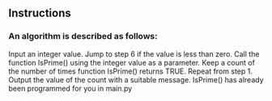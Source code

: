 ## Instructions

### An algorithm is described as follows:

Input an integer value.
Jump to step 6 if the value is less than zero.
Call the function IsPrime() using the integer value as a parameter.
Keep a count of the number of times function IsPrime() returns TRUE.
Repeat from step 1.
Output the value of the count with a suitable message.
IsPrime() has already been programmed for you in main.py
